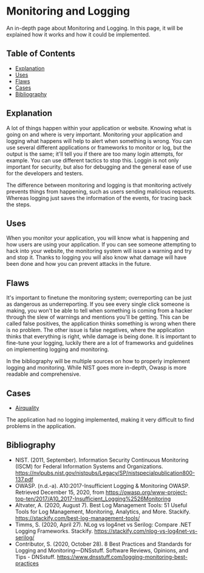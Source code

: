 # Monitoring and Logging

An in-depth page about Monitoring and Logging. In this page, it will be explained how it works and how it could be implemented.

## Table of Contents

- [Explanation](#explanation)
- [Uses](#uses)
- [Flaws](#flaws)
- [Cases](#cases)
- [Bibliography](#bibliography)

## Explanation

A lot of things happen within your application or website. Knowing what is going on and where is very important. Monitoring your application and logging what happens will help to alert when something is wrong. You can use several different applications or frameworks to monitor or log, but the output is the same; it'll tell you if there are too many login attempts, for example. You can use different tactics to stop this. Loggin is not only important for security, but also for debugging and the general ease of use for the developers and testers.

The difference between monitoring and logging is that monitoring actively prevents things from happening, such as users sending malicious requests. Whereas logging just saves the information of the events, for tracing back the steps.

## Uses

When you monitor your application, you will know what is happening and how users are using your application. If you can see someone attempting to hack into your website, the monitoring system will issue a warning and try and stop it. Thanks to logging you will also know what damage will have been done and how you can prevent attacks in the future.

## Flaws

It's important to finetune the monitoring system; overreporting can be just as dangerous as underreporting. If you see every single click someone is making, you won't be able to tell when something is coming from a hacker through the slew of warnings and mentions you'll be getting. This can be called false positives, the application thinks something is wrong when there is no problem. The other issue is false negatives, where the application thinks that everything is right, while damage is being done. It is important to fine-tune your logging, luckily there are a lot of frameworks and guidelines on implementing logging and monitoring.

In the bibliography will be multiple sources on how to properly implement logging and monitoring. While NIST goes more in-depth, Owasp is more readable and comprehensive.

## Cases

- [Airquality](cases/airquality#Vulnerabilities)

The application had no logging implemented, making it very difficult to find problems in the application.

## Bibliography

- NIST. (2011, September). Information Security Continuous Monitoring (ISCM) for Federal Information Systems and Organizations. <https://nvlpubs.nist.gov/nistpubs/Legacy/SP/nistspecialpublication800-137.pdf>
- OWASP. (n.d.-a). A10:2017-Insufficient Logging & Monitoring OWASP. Retrieved December 15, 2020, from <https://owasp.org/www-project-top-ten/2017/A10_2017-Insufficient_Logging%2526Monitoring>
- Altvater, A. (2020, August 7). Best Log Management Tools: 51 Useful Tools for Log Management, Monitoring, Analytics, and More. Stackify. <https://stackify.com/best-log-management-tools/>
- Timms, S. (2020, April 27). NLog vs log4net vs Serilog: Compare .NET Logging Frameworks. Stackify. <https://stackify.com/nlog-vs-log4net-vs-serilog/>
- Contributor, S. (2020, October 28). 8 Best Practices and Standards for Logging and Monitoring—DNSstuff. Software Reviews, Opinions, and Tips - DNSstuff. <https://www.dnsstuff.com/logging-monitoring-best-practices>
